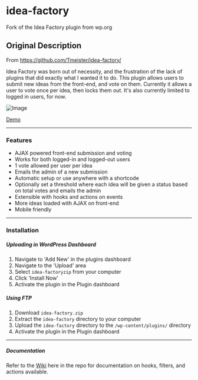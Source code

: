 # idea-factory
Fork of the Idea Factory plugin from wp.org

## Original Description

From https://github.com/Tmeister/idea-factory/

Idea Factory was born out of necessity, and the frustration of the lack of plugins that did exactly what I wanted it to do. This plugin allows users to submit new ideas from the front-end, and vote on them. Currently it allows a user to vote once per idea, then locks them out. It's also currently limited to logged in users, for now.

![Image](https://s3.amazonaws.com/f.cl.ly/items/001M1a0O3I1l1o0n0S2U/Image%202014-12-09%20at%205.22.10%20PM.png)

[Demo](http://wpideafactory.com/ideas/)


---

### Features  
* AJAX powered front-end submission and voting
* Works for both logged-in and logged-out users
* 1 vote allowed per user per idea
* Emails the admin of a new submission
* Automatic setup or use anywhere with a shortcode
* Optionally set a threshold where each idea will be given a status based on total votes and emails the admin
* Extensible with hooks and actions on events
* More ideas loaded with AJAX on front-end
* Mobile friendly

---

### Installation  
##### Uploading in WordPress Dashboard    

1. Navigate to 'Add New' in the plugins dashboard  
2. Navigate to the 'Upload' area  
3. Select `idea-factoryzip` from your computer  
4. Click 'Install Now'  
5. Activate the plugin in the Plugin dashboard  

##### Using FTP  

1. Download `idea-factory.zip`  
2. Extract the `idea-factory` directory to your computer  
3. Upload the `idea-factory` directory to the `/wp-content/plugins/` directory  
4. Activate the plugin in the Plugin dashboard    

---

##### Documentation
Refer to the [Wiki](https://github.com/Tmeister/idea-factory/) here in the repo for documentation on hooks, filters, and actions available.  